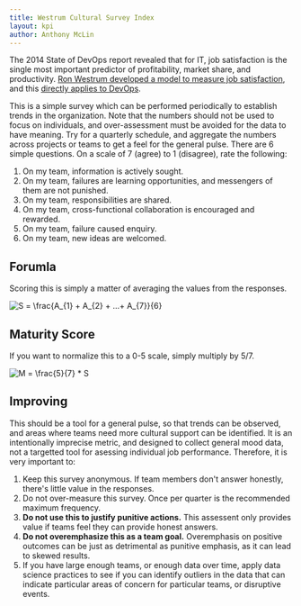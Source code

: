 ```yaml
---
title: Westrum Cultural Survey Index
layout: kpi
author: Anthony McLin
---
```

The 2014 State of DevOps report revealed that for IT, job satisfaction is the single most important predictor of profitability, market share, and productivity. [Ron Westrum developed a model to measure job satisfaction](https://qualitysafety.bmj.com/content/13/suppl_2/ii22), and this [directly applies to DevOps](https://continuousdelivery.com/implementing/culture/).

This is a simple survey which can be performed periodically to establish trends in the organization. Note that the numbers should not be used to focus on individuals, and over-assessment must be avoided for the data to have meaning. Try for a quarterly schedule, and aggregate the numbers across projects or teams to get a feel for the general pulse. There are 6 simple questions. On a scale of 7 (agree) to 1 (disagree), rate the following:

1. On my team, information is actively sought.
2. On my team, failures are learning opportunities, and messengers of them are not punished.
3. On my team, responsibilities are shared.
4. On my team, cross-functional collaboration is encouraged and rewarded.
5. On my team, failure caused enquiry.
6. On my team, new ideas are welcomed.

## Forumla
Scoring this is simply a matter of averaging the values from the responses.

<img src="https://latex.codecogs.com/gif.latex?S&space;=&space;\frac{A_{1}&space;&plus;&space;A_{2}&space;&plus;&space;...&plus;&space;A_{6}}{6}" title="S = \frac{A_{1} + A_{2} + ...+ A_{7}}{6}" />

## Maturity Score
If you want to normalize this to a 0-5 scale, simply multiply by 5/7.

<img src="https://latex.codecogs.com/gif.latex?M&space;=&space;\frac{5}{7}&space;*&space;S" title="M = \frac{5}{7} * S" />

## Improving
This should be a tool for a general pulse, so that trends can be observed, and areas where teams need more cultural support can be identified. It is an intentionally imprecise metric, and designed to collect general mood data, not a targetted tool for asessing individual job performance. Therefore, it is very important to:

1. Keep this survey anonymous. If team members don't answer honestly, there's little value in the responses.
2. Do not over-measure this survey. Once per quarter is the recommended maximum frequency.
3. **Do not use this to justify punitive actions.** This assessent only provides value if teams feel they can provide honest answers. 
4. **Do not overemphasize this as a team goal.** Overemphasis on positive outcomes can be just as detrimental as punitive emphasis, as it can lead to skewed results.
5. If you have large enough teams, or enough data over time, apply data science practices to see if you can identify outliers in the data that can indicate particular areas of concern for particular teams, or disruptive events.
